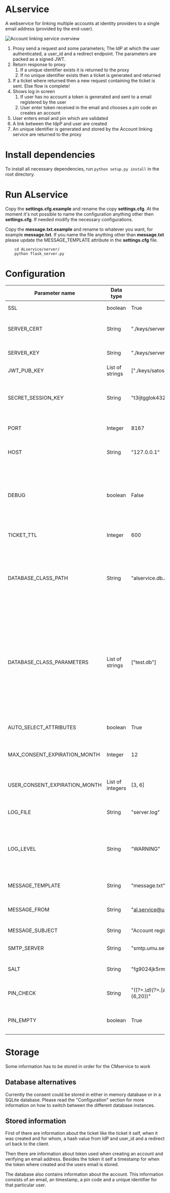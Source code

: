 # ALservice

A webservice for linking multiple accounts at identity providers to a single email address (provided
 by the end-user).

![](images/ALservice.png "Account linking service overview")

1. Proxy send a request and some parameters; The IdP at which the user authenticated, a user_id 
and a redirect endpoint. The parameters are packed as a signed JWT.
1. Return response to proxy
    1. If a unique identifier exists it is returned to the proxy 
    1. If no unique identifier exists then a ticket is generated and returned
1. If a ticket where returned then a new request containing the ticket is sent. Else flow is complete!
1. Shows log in screen 
    1. If user has no account a token is generated and sent to a email registered by the user
    1. User enter token received in the email and chooses a pin code an creates an account
1. User enters email and pin which are validated
1. A link between the IdpP and user are created
1. An unique identifier is generated and stored by the Account linking service are returned to the 
proxy

# Install dependencies
To install all necessary dependencies, run `python setup.py install` in the root directory.


# Run ALservice 
Copy the **settings.cfg.example** and rename the copy **settings.cfg**. At the moment it's not 
possible to name the configuration anything other then **settings.cfg**. If needed modify the 
necessary configurations. 

Copy the **message.txt.example** and rename to whatever you want, for example **message.txt**. 
If you name the file anything other than **message.txt** please update the MESSAGE_TEMPLATE attribute
in the **settings.cfg** file.

```shell
    cd ALservice/server/
    python flask_server.py
```

# Configuration
| Parameter name | Data type | Example value | Description |
| -------------- | --------- | ------------- | ----------- |
| SSL | boolean | True | Should the server use https or not |
| SERVER_CERT | String | "./keys/server.crt" | The path to the certificate file used by SSL comunication |
| SERVER_KEY | String | "./keys/server.key" | The path to the key file used by SSL comunication |
| JWT_PUB_KEY | List of strings | ["./keys/satosa.pub"] | A list of signature verification keys |
| SECRET_SESSION_KEY | String | "t3ijtgglok432jtgerfd" | A random value used by cryptographic components to for example to sign the session cookie |
| PORT | Integer | 8167 | Port on which the ALservice should start |
| HOST | String | "127.0.0.1" | The IP-address on which the ALservice should run |
| DEBUG | boolean | False | Turn on or off the Flask servers internal debugging, should be turned off to ensure that all log information get stored in the log file |
| TICKET_TTL | Integer | 600 | For how many seconds the ticket should be valid |
| DATABASE_CLASS_PATH | String | "alservice.db.ALSQLiteDatabase" | Specifies which python database class the ALservice should use. Currently there exists two modules ALDictDatabase and ALSQLiteDatabase |
| DATABASE_CLASS_PARAMETERS | List of strings | ["test.db"] | Input parameters which should be passed into the database class specified above. ALSQLiteDatabase needs a single parameter, a path where the database should be stored. ALDictDatabase does not take any parameters so [] should be specified |
| AUTO_SELECT_ATTRIBUTES | boolean | True | Specifies if all the attributes in the GUI should be selected or not |
| MAX_CONSENT_EXPIRATION_MONTH | Integer | 12 | The maximum numbers of months a consent could be valid |
| USER_CONSENT_EXPIRATION_MONTH | List of integers | [3, 6] | A list of alternatives for how many months a user wants to give consent |
| LOG_FILE | String | "server.log" | A path to the log file, if none exists it will be created |
| LOG_LEVEL | String | "WARNING" | Which logging level the application should use. Possible values: INFO, DEBUG, WARNING, ERROR and CRITICAL |
| MESSAGE_TEMPLATE | String | "message.txt" | This is a path to the email message template file |
| MESSAGE_FROM | String | "al.service@umu.se" | Email sender address which is used in email verification email |
| MESSAGE_SUBJECT | String | "Account registration" | Email verification message subject  |
| SMTP_SERVER | String | "smtp.umu.se" | SMTP server to use when sending email |
| SALT | String | "fg9024jk5rmfdsvp0upASDIOPUmfadsf0qw3" | Salt is used when hash different values |
| PIN_CHECK | String | "((?=.*\d)(?=.*[a-z])(?=.*[A-Z])(?=.*[@#$%]).{6,20})" | Regular expression which the pin codes needs to follow |
| PIN_EMPTY | boolean | True | If true the user does not need to enter a pin at registration |


# Storage
Some information has to be stored in order for the CMservice to work

## Database alternatives
Currently the consent could be stored in either in memory database or in a  SQLite database. 
Please read the "Configuration" section for more information on how to switch between the 
different database instances.

## Stored information 
First of there are information about the ticket like the ticket it self, when it was created and 
for whom, a hash value from IdP and user_id and a redirect url back to the client.

Then there are information about token used when creating an account and verifying an email address.
Besides the token it self a timestamp for when the token where created and the users email is stored.

The database also contains information about the account. This information consists of an email, an 
timestamp, a pin code and a unique identifier for that particular user.
